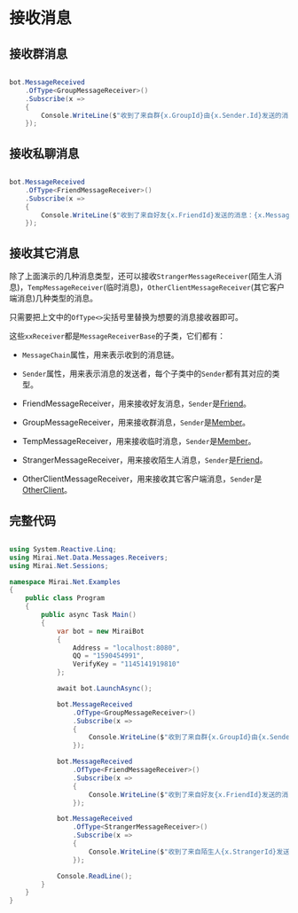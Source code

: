 # 接收消息




## 接收群消息

```cs

bot.MessageReceived
    .OfType<GroupMessageReceiver>()
    .Subscribe(x =>
    {
        Console.WriteLine($"收到了来自群{x.GroupId}由{x.Sender.Id}发送的消息：{x.MessageChain.GetPlainMessage()}");
    });

```

## 接收私聊消息

```cs

bot.MessageReceived
    .OfType<FriendMessageReceiver>()
    .Subscribe(x =>
    {
        Console.WriteLine($"收到了来自好友{x.FriendId}发送的消息：{x.MessageChain.GetPlainMessage()}");
    });

```

## 接收其它消息

除了上面演示的几种消息类型，还可以接收`StrangerMessageReceiver`(陌生人消息)，`TempMessageReceiver`(临时消息)，`OtherClientMessageReceiver`(其它客户端消息)几种类型的消息。

只需要把上文中的`OfType<>`尖括号里替换为想要的消息接收器即可。

这些`xxReceiver`都是`MessageReceiverBase`的子类，它们都有：
+ `MessageChain`属性，用来表示收到的消息链。
+ `Sender`属性，用来表示消息的发送者，每个子类中的`Sender`都有其对应的类型。

+ FriendMessageReceiver，用来接收好友消息，`Sender`是[Friend](https://github.com/SinoAHpx/Mirai.Net/blob/2.4/Mirai.Net/Data/Shared/Friend.cs)。
+ GroupMessageReceiver，用来接收群消息，`Sender`是[Member](https://github.com/SinoAHpx/Mirai.Net/blob/2.4/Mirai.Net/Data/Shared/Member.cs)。
+ TempMessageReceiver，用来接收临时消息，`Sender`是[Member](https://github.com/SinoAHpx/Mirai.Net/blob/2.4/Mirai.Net/Data/Shared/Friend.cs)。
+ StrangerMessageReceiver，用来接收陌生人消息，`Sender`是[Friend](https://github.com/SinoAHpx/Mirai.Net/blob/2.4/Mirai.Net/Data/Shared/Friend.cs)。
+ OtherClientMessageReceiver，用来接收其它客户端消息，`Sender`是[OtherClient](https://github.com/SinoAHpx/Mirai.Net/blob/2.4/Mirai.Net/Data/Shared/OtherClient.cs)。

## 完整代码

```cs

using System.Reactive.Linq;
using Mirai.Net.Data.Messages.Receivers;
using Mirai.Net.Sessions;

namespace Mirai.Net.Examples
{
    public class Program
    {
        public async Task Main()
        {
            var bot = new MiraiBot
            {
                Address = "localhost:8080",
                QQ = "1590454991",
                VerifyKey = "1145141919810"
            };

            await bot.LaunchAsync();

            bot.MessageReceived
                .OfType<GroupMessageReceiver>()
                .Subscribe(x =>
                {
                    Console.WriteLine($"收到了来自群{x.GroupId}由{x.Sender.Id}发送的消息：{x.MessageChain.GetPlainMessage()}");
                });

            bot.MessageReceived
                .OfType<FriendMessageReceiver>()
                .Subscribe(x =>
                {
                    Console.WriteLine($"收到了来自好友{x.FriendId}发送的消息：{x.MessageChain.GetPlainMessage()}");
                });

            bot.MessageReceived
                .OfType<StrangerMessageReceiver>()
                .Subscribe(x =>
                {
                    Console.WriteLine($"收到了来自陌生人{x.StrangerId}发送的消息：{x.MessageChain.GetPlainMessage()}");
                });

            Console.ReadLine();
        }
    }
}

```